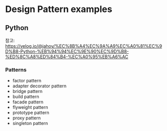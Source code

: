 # Design Pattern examples
## Python
참고: https://velog.io/@jahoy/%EC%8B%A4%EC%9A%A9%EC%A0%81%EC%9D%B8-Python-%EB%94%94%EC%9E%90%EC%9D%B8-%ED%8C%A8%ED%84%B4-%EC%A0%95%EB%A6%AC

### Patterns
- factor pattern
- adapter decorator pattern
- bridge pattern
- build pattern
- facade pattern
- flyweight pattern
- prototype pattern
- proxy pattern
- singleton pattern
